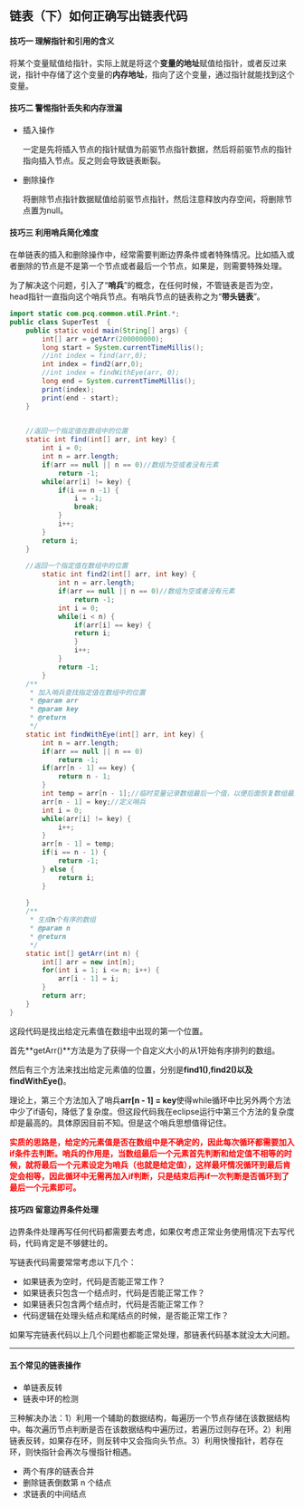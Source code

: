 ## 链表（下）如何正确写出链表代码





#### 技巧一 理解指针和引用的含义

将某个变量赋值给指针，实际上就是将这个**变量的地址**赋值给指针，或者反过来说，指针中存储了这个变量的**内存地址**，指向了这个变量，通过指针就能找到这个变量。



#### 技巧二 警惕指针丢失和内存泄漏

* 插入操作

  一定是先将插入节点的指针赋值为前驱节点指针数据，然后将前驱节点的指针指向插入节点。反之则会导致链表断裂。

* 删除操作

  将删除节点指针数据赋值给前驱节点指针，然后注意释放内存空间，将删除节点置为null。





#### 技巧三 利用哨兵简化难度

在单链表的插入和删除操作中，经常需要判断边界条件或者特殊情况。比如插入或者删除的节点是不是第一个节点或者最后一个节点，如果是，则需要特殊处理。

为了解决这个问题，引入了“**哨兵**”的概念，在任何时候，不管链表是否为空，head指针一直指向这个哨兵节点。有哨兵节点的链表称之为“**带头链表**”。

```java
import static com.pcq.common.util.Print.*;
public class SuperTest  {
	public static void main(String[] args) {
		int[] arr = getArr(200000000);
		long start = System.currentTimeMillis();
		//int index = find(arr,0);
		int index = find2(arr,0);
		//int index = findWithEye(arr, 0);		
		long end = System.currentTimeMillis();
		print(index);
		print(end - start);
	}
	

	//返回一个指定值在数组中的位置
	static int find(int[] arr, int key) {
		int i = 0;
		int n = arr.length;
		if(arr == null || n == 0)//数组为空或者没有元素
			return -1;
		while(arr[i] != key) {
			if(i == n -1) {
				i = -1;
				break;
			}
			i++;
		}
		return i;
	}
	
	//返回一个指定值在数组中的位置
		static int find2(int[] arr, int key) {
			int n = arr.length;
			if(arr == null || n == 0)//数组为空或者没有元素
				return -1;
			int i = 0;
			while(i < n) {
				if(arr[i] == key) {
				return i;
				}
				i++;
			}
			return -1;
		}
	/**
	 * 加入哨兵查找指定值在数组中的位置
	 * @param arr
	 * @param key
	 * @return
	 */
	static int findWithEye(int[] arr, int key) {
		int n = arr.length;
		if(arr == null || n == 0)
			return -1;
		if(arr[n - 1] == key) {
			return n - 1;
		}
		int temp = arr[n - 1];//临时变量记录数组最后一个值，以便后面恢复数组最后的值
		arr[n - 1] = key;//定义哨兵
		int i = 0;
		while(arr[i] != key) {
			i++;
		}
		arr[n - 1] = temp;
		if(i == n - 1) {
			return -1;
		} else {
			return i;
		}
		
	}
	/**
	 * 生成n个有序的数组
	 * @param n
	 * @return
	 */
	static int[] getArr(int n) {
		int[] arr = new int[n];
		for(int i = 1; i <= n; i++) {
			arr[i - 1] = i;
		}
		return arr;
	}
}
```

这段代码是找出给定元素值在数组中出现的第一个位置。

首先**getArr()**方法是为了获得一个自定义大小的从1开始有序排列的数组。

然后有三个方法来找出给定元素值的位置，分别是**find1()**,**find2()**以及**findWithEye()**。

理论上，第三个方法加入了哨兵**arr[n - 1] = key**使得while循环中比另外两个方法中少了if语句，降低了复杂度。但这段代码我在eclipse运行中第三个方法的复杂度却是最高的。具体原因目前不知。但是这个哨兵思想值得记住。

<font color = 'red'>**实质的思路是，给定的元素值是否在数组中是不确定的，因此每次循环都需要加入if条件去判断。哨兵的作用是，当数组最后一个元素首先判断和给定值不相等的时候，就将最后一个元素设定为哨兵（也就是给定值），这样最坏情况循环到最后肯定会相等，因此循环中无需再加入if判断，只是结束后再if一次判断是否循环到了最后一个元素即可。**</font>





#### 技巧四 留意边界条件处理

边界条件处理再写任何代码都需要去考虑，如果仅考虑正常业务使用情况下去写代码，代码肯定是不够健壮的。

写链表代码需要常常考虑以下几个：

* 如果链表为空时，代码是否能正常工作？
* 如果链表只包含一个结点时，代码是否能正常工作？
* 如果链表只包含两个结点时，代码是否能正常工作？
* 代码逻辑在处理头结点和尾结点的时候，是否能正常工作？

如果写完链表代码以上几个问题也都能正常处理，那链表代码基本就没太大问题。



---

#### 五个常见的链表操作

* 单链表反转
* 链表中环的检测

三种解决办法：1）利用一个辅助的数据结构，每遍历一个节点存储在该数据结构中。每次遍历节点判断是否在该数据结构中遍历过，若遍历过则存在环。2）利用链表反转，如果存在环，则反转中又会指向头节点。3）利用快慢指针，若存在环，则快指针会再次与慢指针相遇。

* 两个有序的链表合并
* 删除链表倒数第 n 个结点
* 求链表的中间结点